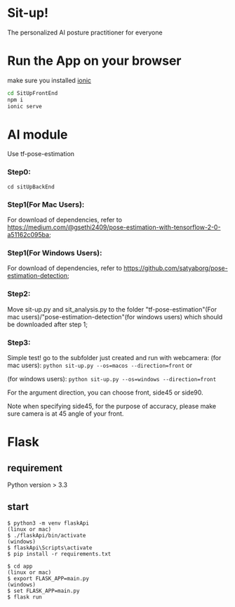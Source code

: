 # Sit-up!
The personalized AI posture practitioner for everyone

# Run the App on your browser
make sure you installed [ionic](https://ionicframework.com/docs/intro/cli)
```bash
cd SitUpFrontEnd 
npm i
ionic serve
```

# AI module
Use tf-pose-estimation

### Step0:
```cd sitUpBackEnd```

### Step1(For Mac Users): 
For download of dependencies, refer to https://medium.com/@gsethi2409/pose-estimation-with-tensorflow-2-0-a51162c095ba;

### Step1(For Windows Users):
For download of dependencies, refer to https://github.com/satyaborg/pose-estimation-detection;

### Step2: 
Move sit-up.py and sit_analysis.py to the folder "tf-pose-estimation"(For mac users)/"pose-estimation-detection"(for windows users) which should be downloaded after step 1;

### Step3: 
Simple test! go to the subfolder just created and run with webcamera: (for mac users): ```python sit-up.py --os=macos --direction=front``` or 

(for windows users): ```python sit-up.py --os=windows --direction=front```

For the argument direction, you can choose front, side45 or side90. 

Note when specifying side45, for the purpose of accuracy, please make sure camera is at 45 angle of your front.

# Flask
## requirement 
Python version > 3.3

## start
```
$ python3 -m venv flaskApi
(linux or mac)
$ ./flaskApi/bin/activate 
(windows)
$ flaskApi\Scripts\activate
$ pip install -r requirements.txt

$ cd app
(linux or mac)
$ export FLASK_APP=main.py
(windows)
$ set FLASK_APP=main.py
$ flask run


